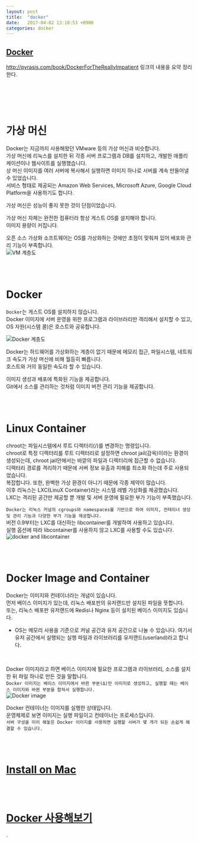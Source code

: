 ```yaml
---
layout: post
title:  "docker"
date:   2017-04-02 13:10:53 +0900
categories: docker
---
```


##  [Docker]  
[Docker]: http://pyrasis.com/private/2014/11/30/publish-docker-for-the-really-impatient-book

http://pyrasis.com/book/DockerForTheReallyImpatient 링크의 내용을 요약 정리 한다.  

<br><br><br><br>

# 가상 머신  
Docker는 지금까지 사용해왔던 VMware 등의 가상 머신과 비슷합니다.  
가상 머신에 리눅스를 설치한 뒤 각종 서버 프로그램과 DB를 설치하고, 개발한 애플리케이션이나 웹사이트를 실행했습니다.   
상 머신 이미지를 여러 서버에 복사해서 실행하면 이미지 하나로 서버를 계속 만들어낼 수 있었습니다.  
서비스 형태로 제공되는 Amazon Web Services, Microsoft Azure, Google Cloud Platform을 사용하기도 합니다.  

가상 머신은 성능이 좋지 못한 것이 단점이었습니다.  

가상 머신 자체는 완전한 컴퓨터라 항상 게스트 OS를 설치해야 합니다.  
이미지 용량이 커집니다.  

오픈 소스 가상화 소프트웨어는 OS를 가상화하는 것에만 초점이 맞춰져 있어 배포와 관리 기능이 부족합니다.  
![VM 계층도](http://pyrasis.com/assets/images/DockerForTheReallyImpatientChapter01/5.png)  

<br><br>

# Docker  
`Docker`는 게스트 OS를 설치하지 않습니다.  
Docker 이미지에 서버 운영을 위한 프로그램과 라이브러리만 격리해서 설치할 수 있고, OS 자원(시스템 콜)은 호스트와 공유합니다.   

![Docker 계층도](http://pyrasis.com/assets/images/DockerForTheReallyImpatientChapter01/6.png)  

Docker는 하드웨어를 가상화하는 계층이 없기 때문에 메모리 접근, 파일시스템, 네트워크 속도가 가상 머신에 비해 월등히 빠릅니다.  
호스트와 거의 동일한 속도라 할 수 있습니다.  

이미지 생성과 배포에 특화된 기능을 제공합니다.   
Git에서 소스를 관리하는 것처럼 이미지 버전 관리 기능을 제공합니다.  

<br><br>

# Linux Container  
chroot는 파일시스템에서 루트 디렉터리(/)를 변경하는 명령입니다.  
chroot로 특정 디렉터리를 루트 디렉터리로 설정하면 chroot jail(감옥)이라는 환경이 생성되는데, chroot jail안에서는 바깥의 파일과 디렉터리에 접근할 수 없습니다.  
디렉터리 경로를 격리하기 때문에 서버 정보 유출과 피해를 최소화 하는데 주로 사용되었습니다.  
복잡합니다. 또한, 완벽한 가상 환경이 아니기 때문에 각종 제약이 많습니다.  
이후 리눅스는 LXC(LinuX Container)라는 시스템 레벨 가상화를 제공했습니다.  
LXC는 격리된 공간만 제공할 뿐 개발 및 서버 운영에 필요한 부가 기능이 부족했습니다.  

`Docker는 리눅스 커널의 cgroups와 namespaces를 기반으로 하여 이미지, 컨테이너 생성 및 관리 기능과 다양한 부가 기능을 제공합니다.`  
버전 0.9부터는 LXC를 대신하는 libcontainer를 개발하여 사용하고 있습니다.  
실행 옵션에 따라 libcontainer를 사용하지 않고 LXC를 사용할 수도 있습니다.  
![docker and libcontainer](http://pyrasis.com/assets/images/DockerForTheReallyImpatientChapter01/9.png)

<br><br>

# Docker Image and Container  
[Docker Image and Container]: http://pyrasis.com/book/DockerForTheReallyImpatient/Chapter01/02

Docker는 이미지와 컨테이너라는 개념이 있습니다.  
먼저 베이스 이미지가 있는데, 리눅스 배포판의 유저랜드만 설치된 파일을 뜻합니다.   
또는, 리눅스 배포판 유저랜드에 Redis나 Nginx 등이 설치된 베이스 이미지도 있습니다.  
- OS는 메모리 사용을 기준으로 커널 공간과 유저 공간으로 나눌 수 있습니다. 여기서 유저 공간에서 실행되는 실행 파일과 라이브러리를 유저랜드(userland)라고 합니다.

<br>

Docker 이미지라고 하면 베이스 이미지에 필요한 프로그램과 라이브러리, 소스를 설치한 뒤 파일 하나로 만든 것을 말합니다.  
`Docker 이미지는 베이스 이미지에서 바뀐 부분(Δ)만 이미지로 생성하고, 실행할 때는 베이스 이미지와 바뀐 부분을 합쳐서 실행합니다.`    
![Docker image](http://pyrasis.com/assets/images/DockerForTheReallyImpatientChapter01/10.png)



Docker 컨테이너는 이미지를 실행한 상태입니다.   
운영체제로 보면 이미지는 실행 파일이고 컨테이너는 프로세스입니다.   
`서버 구성을 미리 해놓은 Docker 이미지를 사용하면 실행할 서버가 몇 개가 되든 손쉽게 해결할 수 있습니다.`

<br><br>

# [Install on Mac]
[Install on Mac]: http://pyrasis.com/book/DockerForTheReallyImpatient/Chapter02/02

<br><br>

# [Docker 사용해보기]
[Docker 사용해보기]: http://pyrasis.com/book/DockerForTheReallyImpatient/Chapter03

























































.
